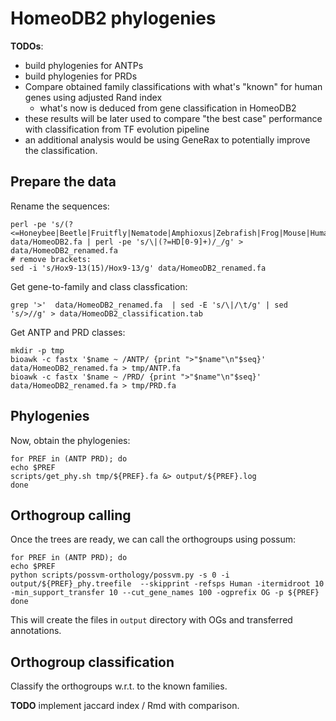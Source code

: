 # HomeoDB2 phylogenies 
__TODOs__:
* build phylogenies for ANTPs
* build phylogenies for PRDs
* Compare obtained family classifications with what's "known" for human genes using adjusted Rand index  
    * what's now is deduced from gene classification in HomeoDB2
* these results will be later used to compare "the best case" performance with classification from TF evolution pipeline
* an additional analysis would be using GeneRax to potentially improve the classification. 



## Prepare the data  

Rename the sequences: 
```
perl -pe 's/(?<=Honeybee|Beetle|Fruitfly|Nematode|Amphioxus|Zebrafish|Frog|Mouse|Human|Chicken)\|/_/' data/HomeoDB2.fa | perl -pe 's/\|(?=HD[0-9]+)/_/g' > data/HomeoDB2_renamed.fa
# remove brackets:
sed -i 's/Hox9-13(15)/Hox9-13/g' data/HomeoDB2_renamed.fa
```

Get gene-to-family and class classfication:

```
grep '>'  data/HomeoDB2_renamed.fa  | sed -E 's/\|/\t/g' | sed 's/>//g' > data/HomeoDB2_classification.tab
```

Get ANTP and PRD classes:
```
mkdir -p tmp
bioawk -c fastx '$name ~ /ANTP/ {print ">"$name"\n"$seq}' data/HomeoDB2_renamed.fa > tmp/ANTP.fa
bioawk -c fastx '$name ~ /PRD/ {print ">"$name"\n"$seq}' data/HomeoDB2_renamed.fa > tmp/PRD.fa
```
## Phylogenies 

Now, obtain the phylogenies:

```
for PREF in (ANTP PRD); do
echo $PREF
scripts/get_phy.sh tmp/${PREF}.fa &> output/${PREF}.log
done
```

## Orthogroup calling  

Once the trees are ready, we can call the orthogroups using possum:

```
for PREF in (ANTP PRD); do
echo $PREF
python scripts/possvm-orthology/possvm.py -s 0 -i output/${PREF}_phy.treefile  --skipprint -refsps Human -itermidroot 10 -min_support_transfer 10 --cut_gene_names 100 -ogprefix OG -p ${PREF}
done
```
This will create the files in `output` directory with OGs and transferred annotations.  

## Orthogroup classification   

Classify the orthogroups w.r.t. to the known families.  

**TODO** implement jaccard index / Rmd with comparison. 

